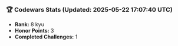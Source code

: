 ### 🏆 Codewars Stats (Updated: 2025-05-22 17:07:40 UTC)

- **Rank:** 8 kyu
- **Honor Points:** 3
- **Completed Challenges:** 1
